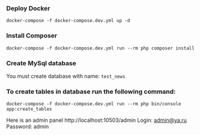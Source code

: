 ### Deploy Docker
`docker-compose -f docker-compose.dev.yml up -d`

### Install Composer
`docker-compose -f docker-compose.dev.yml run --rm php composer install`

### Create MySql database
You must create database with name: `test_news`

### To create tables in database run the following command:
`docker-compose -f docker-compose.dev.yml run --rm php bin/console app:create_tables`

Here is an admin panel http://localhost:10503/admin
Login: admin@ya.ru
Password: admin





